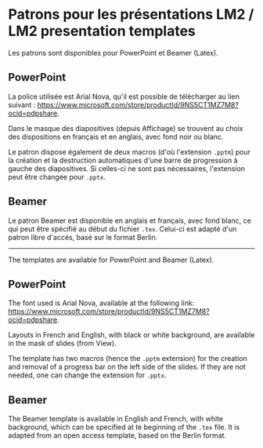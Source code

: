 # Patrons pour les présentations LM2 / LM2 presentation templates

Les patrons sont disponibles pour PowerPoint et Beamer (Latex).

## PowerPoint

La police utilisée est Arial Nova, qu'il est possible de télécharger au lien suivant : https://www.microsoft.com/store/productId/9NS5CT1MZ7M8?ocid=pdpshare.

Dans le masque des diapositives (depuis Affichage) se trouvent au choix des dispositions en français et en anglais, avec fond noir ou blanc.

Le patron dispose également de deux macros (d'où l'extension ```.pptm```) pour la création et la destruction automatiques d'une barre de progression à gauche des diapositives. Si celles-ci ne sont pas nécessaires, l'extension peut être changée pour ```.pptx```.

## Beamer

Le patron Beamer est disponible en anglais et français, avec fond blanc, ce qui peut être spécifié au début du fichier ```.tex```. Celui-ci est adapté d'un patron libre d'accès, basé sur le format Berlin.

---

The templates are available for PowerPoint and Beamer (Latex).

## PowerPoint

The font used is Arial Nova, available at the following link: https://www.microsoft.com/store/productId/9NS5CT1MZ7M8?ocid=pdpshare.

Layouts in French and English, with black or white background, are available in the mask of slides (from View).

The template has two macros (hence the ```.pptm``` extension) for the creation and removal of a progress bar on the left side of the slides. If they are not needed, one can change the extension for ```.pptx```.

## Beamer

The Beamer template is available in English and French, with white background, which can be specified at te beginning of the ```.tex``` file. It is adapted from an open access template, based on the Berlin format.
